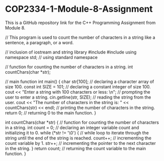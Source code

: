 # COP2334-1-Module-8-Assignment
This is a GitHub repository link for the C++ Programming Assignment from Module 8.

// This program is used to count the number of characters in a string like a sentence, a paragraph, or a word.

// inclusion of iostream and string library
#include <iostream>
#include <string>
using namespace std; // using standard namespace

// function for counting the number of characters in a string.
int countChars(char *str);

// main function
int main() {
  char str[100]; // declaring a character array of size 100.
  const int SIZE = 101; // declaring a constant integer of size 100.
  cout << "Enter a string with 100 characters or less: \n"; // prompting the user to enter a string.
  cin.getline(str, SIZE); // reading the string from the user.
  cout << "The number of characters in the string is: " << countChars(str) << endl; // printing the number of characters in the string.
  return 0; // returning 0 to the main function.
}

int countChars(char *str) { // function for counting the number of characters in a string.
  int count = 0; // declaring an integer variable count and initializing it to 0.
  while (*str != '\0') { // while loop to iterate through the string until the end of the string is reached.
    count++; // incrementing the count variable by 1.
    str++; // incrementing the pointer to the next character in the string.
  }
  return count; // returning the count variable to the main function.
}
